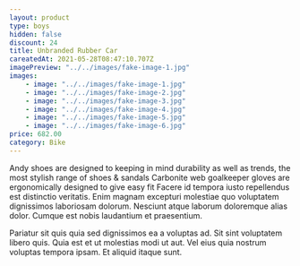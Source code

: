 ```yaml
---
layout: product
type: boys
hidden: false
discount: 24
title: Unbranded Rubber Car
careatedAt: 2021-05-28T08:47:10.707Z
imagePreview: "../../images/fake-image-1.jpg"
images:
    - image: "../../images/fake-image-1.jpg"
    - image: "../../images/fake-image-2.jpg"
    - image: "../../images/fake-image-3.jpg"
    - image: "../../images/fake-image-4.jpg"
    - image: "../../images/fake-image-5.jpg"
    - image: "../../images/fake-image-6.jpg"
price: 682.00
category: Bike
---
```

Andy shoes are designed to keeping in mind durability as well as trends, the most stylish range of shoes & sandals
Carbonite web goalkeeper gloves are ergonomically designed to give easy fit
Facere id tempora iusto repellendus est distinctio veritatis. Enim magnam excepturi molestiae quo voluptatem dignissimos laboriosam dolorum. Nesciunt atque laborum doloremque alias dolor. Cumque est nobis laudantium et praesentium.
 Pariatur sit quis quia sed dignissimos ea a voluptas ad. Sit sint voluptatem libero quis. Quia est et ut molestias modi ut aut. Vel eius quia nostrum voluptas tempora ipsam. Et aliquid itaque sunt.

